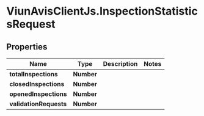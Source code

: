 # ViunAvisClientJs.InspectionStatisticsRequest

## Properties

| Name                   | Type       | Description | Notes |
| ---------------------- | ---------- | ----------- | ----- |
| **totalInspections**   | **Number** |             |
| **closedInspections**  | **Number** |             |
| **openedInspections**  | **Number** |             |
| **validationRequests** | **Number** |             |
